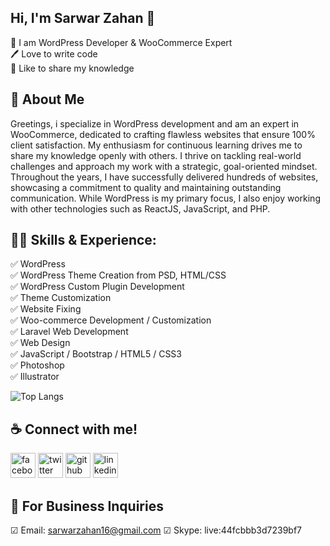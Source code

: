 ## Hi, I'm Sarwar Zahan 👋

<p>
👑 I am WordPress Developer & WooCommerce Expert <br> 
🖊️ Love to write code <br> 
🎤 Like to share my knowledge </p> 


## 🚀 About Me
Greetings, i specialize in WordPress development and am an expert in WooCommerce, dedicated to crafting flawless websites that ensure 100% client satisfaction. My enthusiasm for continuous learning drives me to share my knowledge openly with others. I thrive on tackling real-world challenges and approach my work with a strategic, goal-oriented mindset. Throughout the years, I have successfully delivered hundreds of websites, showcasing a commitment to quality and maintaining outstanding communication. While WordPress is my primary focus, I also enjoy working with other technologies such as ReactJS, JavaScript, and PHP.

## 👨‍💻 Skills & Experience: 
✅ WordPress <br> 
✅ WordPress Theme Creation from PSD, HTML/CSS <br>
✅ WordPress Custom Plugin Development <br>
✅ Theme Customization <br>
✅ Website Fixing<br>
✅ Woo-commerce Development / Customization<br>
✅ Laravel Web Development<br>
✅ Web Design<br>
✅ JavaScript / Bootstrap / HTML5 / CSS3<br>
✅ Photoshop<br>
✅ Illustrator<br>

![Top Langs](https://github-readme-stats.vercel.app/api/top-langs/?username=shovoalways&layout=compact)


## ☕ Connect with me!
[<img src='https://raw.githubusercontent.com/rahuldkjain/github-profile-readme-generator/master/src/images/icons/Social/facebook.svg' alt='facebook' height='40'>](https://www.facebook.com/szdalim)  [<img src='[https://camo.githubusercontent.com/5d03c86f6a75f7cbe80d135d9162fbf6dc46a31253cf30a8e9bb8279b4d574d3/68747470733a2f2f696d672e736869656c64732e696f2f62616467652f547769747465722d3144413146323f7374796c653d666f722d7468652d6261646765266c6f676f3d74776974746572266c6f676f436f6c6f723d7768697465](https://raw.githubusercontent.com/rahuldkjain/github-profile-readme-generator/master/src/images/icons/Social/twitter.svg)' alt='twitter' height='40'>](https://twitter.com/MdSarwarZahan6)  [<img src='https://raw.githubusercontent.com/rahuldkjain/github-profile-readme-generator/master/src/images/icons/Social/twitter.svg' alt='github' height='40'>](https://github.com/sarwarz)  [<img src='https://raw.githubusercontent.com/rahuldkjain/github-profile-readme-generator/master/src/images/icons/Social/linked-in-alt.svg' alt='linkedin' height='40'>](https://www.linkedin.com/in/mdsarwarzahan/)  



## 📧 For Business Inquiries 
☑ Email: sarwarzahan16@gmail.com
☑ Skype: live:44fcbbb3d7239bf7
